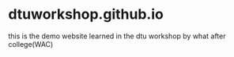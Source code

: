 # dtuworkshop.github.io
this is the demo website learned in the dtu workshop by what after college(WAC)
